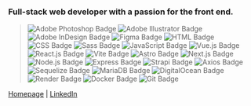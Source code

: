 ### Full-stack web developer with a passion for the front end.

> ![Adobe Photoshop Badge](https://img.shields.io/badge/Photoshop-31A8FF?logo=adobephotoshop&logoColor=fff&style=flat-square) 
> ![Adobe Illustrator Badge](https://img.shields.io/badge/Illustrator-FF9A00?logo=adobeillustrator&logoColor=fff&style=flat-square)
> ![Adobe InDesign Badge](https://img.shields.io/badge/InDesign-FF3366?logo=adobeindesign&logoColor=fff&style=flat-square)
> ![Figma Badge](https://img.shields.io/badge/Figma-F24E1E?logo=figma&logoColor=fff&style=flat-square) 
> ![HTML Badge](https://img.shields.io/badge/HTML-E34F26?logo=html5&logoColor=fff&style=flat-square) 
> ![CSS Badge](https://img.shields.io/badge/CSS-1572B6?logo=css3&logoColor=fff&style=flat-square)
> ![Sass Badge](https://img.shields.io/badge/Sass-C69?logo=sass&logoColor=fff&style=flat-square)
> ![JavaScript Badge](https://img.shields.io/badge/JavaScript-F7DF1E?logo=javascript&logoColor=000&style=flat-square)
> ![Vue.js Badge](https://img.shields.io/badge/Vue.js-4FC08D?logo=vuedotjs&logoColor=fff&style=flat-square)
> ![React.js Badge](https://img.shields.io/badge/React.js-61DAFB?logo=react&logoColor=000&style=flat-square)
> ![Vite Badge](https://img.shields.io/badge/Vite-646CFF?logo=vite&logoColor=fff&style=flat-square)
> ![Astro Badge](https://img.shields.io/badge/Astro-BC52EE?logo=astro&logoColor=fff&style=flat-square)
> ![Next.js Badge](https://img.shields.io/badge/Next.js-000000?logo=nextdotjs&logoColor=fff&style=flat-square)
> ![Node.js Badge](https://img.shields.io/badge/Node.js-393?logo=nodedotjs&logoColor=fff&style=flat-square)
> ![Express Badge](https://img.shields.io/badge/Express-000?logo=express&logoColor=fff&style=flat-square)
> ![Strapi Badge](https://img.shields.io/badge/Strapi-2F2E8B?logo=strapi&logoColor=fff&style=flat-square)
> ![Axios Badge](https://img.shields.io/badge/Axios-5A29E4?logo=axios&logoColor=fff&style=flat-square)
> ![Sequelize Badge](https://img.shields.io/badge/Sequelize-52B0E7?logo=sequelize&logoColor=fff&style=flat-square)
> ![MariaDB Badge](https://img.shields.io/badge/MariaDB-003545?logo=mariadb&logoColor=fff&style=flat-square)
> ![DigitalOcean Badge](https://img.shields.io/badge/DigitalOcean-0080FF?logo=digitalocean&logoColor=fff&style=flat-square)
> ![Render Badge](https://img.shields.io/badge/Render-46E3B7?logo=render&logoColor=fff&style=flat-square)
> ![Docker Badge](https://img.shields.io/badge/Docker-2496ED?logo=docker&logoColor=fff&style=flat-square)
> ![Git Badge](https://img.shields.io/badge/Git-F05032?logo=git&logoColor=fff&style=flat-square)

[Homepage](https://ginazampino.com/) | [LinkedIn](https://www.linkedin.com/in/ginazampino/)
